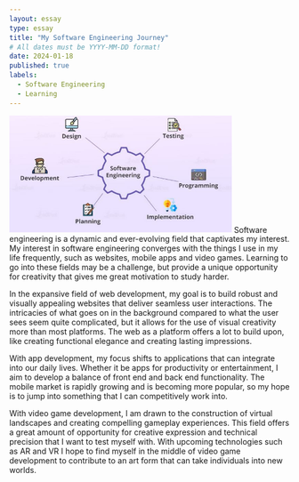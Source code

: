 ```yaml
---
layout: essay
type: essay
title: "My Software Engineering Journey"
# All dates must be YYYY-MM-DD format!
date: 2024-01-18
published: true
labels:
  - Software Engineering
  - Learning
---
```

<img width="400px" class="rounded float-start pe-4" src="../img/swengi.jpg">
Software engineering is a dynamic and ever-evolving field that captivates my interest. My interest in software engineering converges with the things I use in my life frequently, such as websites, mobile apps and video games. Learning to go into these fields may be a challenge, but provide a unique opportunity for creativity that gives me great motivation to study harder.

In the expansive field of web development, my goal is to build robust and visually appealing websites that deliver seamless user interactions. The intricacies of what goes on in the background compared to what the user sees seem quite complicated, but it allows for the use of visual creativity more than most platforms. The web as a platform offers a lot to build upon, like creating functional elegance and creating lasting impressions. 

With app development, my focus shifts to applications that can integrate into our daily lives. Whether it be apps for productivity or entertainment, I aim to develop a balance of front end and back end functionality. The mobile market is rapidly growing and is becoming more popular, so my hope is to jump into something that I can competitively work into.

With video game development, I am drawn to the construction of virtual landscapes and creating compelling gameplay experiences. This field offers a great amount of opportunity for creative expression and technical precision that I want to test myself with. With upcoming technologies such as AR and VR I hope to find myself in the middle of video game development to contribute to an art form that can take individuals into new worlds. 
